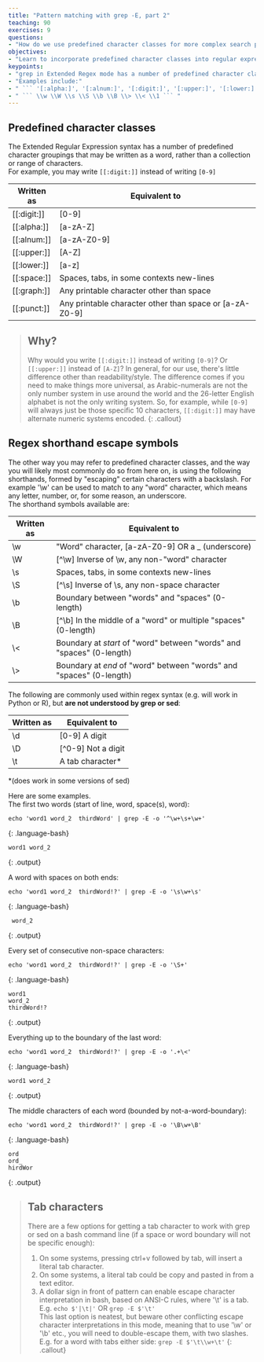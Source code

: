 ```yaml
---
title: "Pattern matching with grep -E, part 2"
teaching: 90
exercises: 9
questions:
- "How do we use predefined character classes for more complex search patterns?"
objectives:
- "Learn to incorporate predefined character classes into regular expressions"
keypoints:
- "grep in Extended Regex mode has a number of predefined character classes"
- "Examples include:"
- " ``` '[:alpha:]', '[:alnum:]', '[:digit:]', '[:upper:]', '[:lower:]', '[:punct:]', '[:space:]' ``` "
- " ``` \\w \\W \\s \\S \\b \\B \\> \\< \\1 ``` "
---
```



## Predefined character classes

The Extended Regular Expression syntax has a number of predefined character groupings that may
be written as a word, rather than a collection or range of characters.  
For example, you may write `[[:digit:]]` instead of writing `[0-9]`

Written as | Equivalent to
----|----
[[:digit:]] | [0-9]
[[:alpha:]] | [a-zA-Z]
[[:alnum:]] | [a-zA-Z0-9]
[[:upper:]] | [A-Z]
[[:lower:]] | [a-z]
[[:space:]] | Spaces, tabs, in some contexts new-lines
[[:graph:]] | Any printable character other than space
[[:punct:]] | Any printable character other than space or [a-zA-Z0-9]

> ## Why?
> 
> Why would you write `[[:digit:]]` instead of writing `[0-9]`? Or `[[:upper:]]` instead 
> of `[A-Z]`?  In general, for our use, there's little difference other than readability/style. 
> The difference comes if you need to make things more universal, as Arabic-numerals are not the
> only number system in use around the world and the 26-letter English alphabet is not
> the only writing system. So, for example, while `[0-9]` will always just be those
> specific 10 characters, `[[:digit:]]` may have alternate numeric systems encoded.
{: .callout}



## Regex shorthand escape symbols

The other way you may refer to predefined character classes, and the way you will likely
most commonly do so from here on, is using the following shorthands, formed by "escaping"
certain characters with a backslash.  For example '\\w' can be used to match to any 
"word" character, which means any letter, number, or, for some reason, an underscore.  
The shorthand symbols available are:

Written as | Equivalent to
----|----
\\w | "Word" character, [a-zA-Z0-9] OR a _ (underscore)
\\W | [^\\w] Inverse of \\w, any non-"word" character
\\s | Spaces, tabs, in some contexts new-lines
\\S | [^\\s] Inverse of \\s, any non-space character
\\b | Boundary between "words" and "spaces" (0-length)
\\B | [^\\b] In the middle of a "word" or multiple "spaces" (0-length)
\\< | Boundary at *start* of "word" between "words" and "spaces" (0-length)
\\> | Boundary at *end* of "word" between "words" and "spaces" (0-length)

The following are commonly used within regex syntax (e.g. will work in Python or R),
but **are not understood by grep or sed**:

Written as | Equivalent to
----|----
\\d | [0-9] A digit
\\D | [^0-9] Not a digit
\\t | A tab character\* 

\*(does work in some versions of sed)



Here are some examples.  
The first two words (start of line, word, space(s), word):
~~~
echo 'word1 word_2  thirdWord' | grep -E -o '^\w+\s+\w+'
~~~
{: .language-bash}
~~~
word1 word_2
~~~
{: .output}

A word with spaces on both ends:
~~~
echo 'word1 word_2  thirdWord!?' | grep -E -o '\s\w+\s'
~~~
{: .language-bash}
~~~
 word_2 
~~~
{: .output}

Every set of consecutive non-space characters:
~~~
echo 'word1 word_2  thirdWord!?' | grep -E -o '\S+'
~~~
{: .language-bash}
~~~
word1
word_2
thirdWord!?
~~~
{: .output}

Everything up to the boundary of the last word:
~~~
echo 'word1 word_2  thirdWord!?' | grep -E -o '.+\<'
~~~
{: .language-bash}
~~~
word1 word_2  
~~~
{: .output}

The middle characters of each word (bounded by not-a-word-boundary):
~~~
echo 'word1 word_2  thirdWord!?' | grep -E -o '\B\w+\B'
~~~
{: .language-bash}
~~~
ord
ord_
hirdWor
~~~
{: .output}


> ## Tab characters
> 
> There are a few options for getting a tab character to work with grep or sed on a bash
> command line (if a space or word boundary will not be specific enough):  
> 1. On some systems, pressing ctrl+v followed by tab, will insert a literal tab character.  
> 2. On some systems, a literal tab could be copy and pasted in from a text editor.  
> 3. A dollar sign in front of pattern can enable escape character interpretation in bash,
> based on ANSI-C rules, where '\\t' is a tab.  
> E.g. ``` echo $'|\t|' ```  OR  ``` grep -E $'\t' ```  
> This last option is neatest, but beware other conflicting escape character interpretations
> in this mode, meaning that to use '\\w' or '\\b' etc., you will need to double-escape
> them, with two slashes.  
> E.g. for a word with tabs either side: ``` grep -E $'\t\\w+\t' ``` 
{: .callout}

